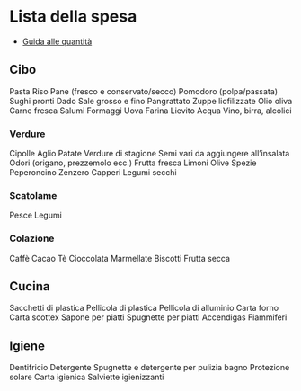 # Lista della spesa

* [Guida alle quantità](docs/useful-stuff/20141111_LARN_Porzioni.pdf)

## Cibo
Pasta
Riso
Pane (fresco e conservato/secco)
Pomodoro (polpa/passata)
Sughi pronti
Dado
Sale grosso e fino
Pangrattato
Zuppe liofilizzate
Olio oliva
Carne fresca
Salumi
Formaggi
Uova
Farina
Lievito
Acqua
Vino, birra, alcolici
### Verdure
Cipolle
Aglio
Patate
Verdure di stagione
Semi vari da aggiungere all’insalata
Odori (origano, prezzemolo ecc.)
Frutta fresca
Limoni
Olive
Spezie
Peperoncino
Zenzero
Capperi
Legumi secchi
### Scatolame
Pesce
Legumi
### Colazione
Caffè
Cacao
Tè
Cioccolata
Marmellate
Biscotti
Frutta secca

## Cucina
Sacchetti di plastica
Pellicola di plastica
Pellicola di alluminio
Carta forno
Carta scottex
Sapone per piatti
Spugnette per piatti
Accendigas
Fiammiferi

## Igiene
Dentifricio
Detergente
Spugnette e detergente per pulizia bagno
Protezione solare
Carta igienica
Salviette igienizzanti
